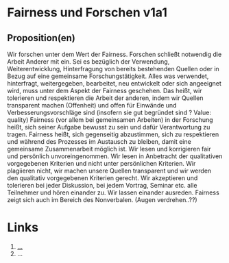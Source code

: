 <!---
   NAME - The NAME of this project is:
ethos

  FILE - The FILENAME of the current file is:
/v1a1.md

  CREATION - This project was CREATED on:
2017-01-28-16:15:00 UTC

  MODIFICATION - This project was last MODIFIED on:
2017-01-28-16:15:00 UTC

  VERSION - The current VERSION of this project is:
<git-commit-hash>-2017-01-28-16:15:00 UTC

  CREATOR(S) - This project was CREATED by:
Michael Czechowski, Martin Maga

  CONTACT - You can CONTACT the creator(s) or developer(s) of this project at:
E-Mail: mail@martinmaga.de

  COPYRIGHT - The COPYRIGHT holder of this project is:
COPYRIGHT (c) 2016 Martin Maga

  LICENSE - This project is LICENSED under the following license:
Martin Maga 2016 CC BY-SA 4.0 https://creativecommons.org

  SUBFILE – This is a SUBFILE! For more INFORMATION on this project go to:
/README.md
--->

# Fairness und Forschen v1a1
## Proposition(en)
Wir forschen unter dem Wert der Fairness. Forschen schließt notwendig die Arbeit
Anderer mit ein. Sei es bezüglich der Verwendung, Weiterentwicklung,
Hinterfragung von bereits bestehenden Quellen oder in Bezug auf eine gemeinsame
Forschungstätigkeit. Alles was verwendet, hinterfragt, weitergegeben,
bearbeitet, neu entwickelt oder sich angeeignet wird, muss unter dem Aspekt der
Fairness geschehen. Das heißt, wir tolerieren und respektieren die Arbeit der
anderen, indem wir Quellen transparent machen (Offenheit) und offen für Einwände
und Verbesserungsvorschläge sind (insofern sie gut begründet sind ?
Value: quality)
Fairness (vor allem bei gemeinsamen Arbeiten) in der Forschung heißt, sich
seiner Aufgabe bewusst zu sein und dafür Verantwortung zu tragen. Fairness
heißt, sich gegenseitig abzustimmen, sich zu respektieren und während des
Prozesses im Austausch zu bleiben, damit eine gemeinsame Zusammenarbeit möglich
ist.
Wir lesen und korrigieren fair und persönlich unvoreingenommen. Wir lesen in
Anbetracht der qualitativen vorgegebenen Kriterien und nicht unter persönlichen
Kriterien.
Wir plagiieren nicht, wir machen unsere Quellen transparent und wir werden den
qualitativ vorgegebenen Kriterien gerecht.
Wir akzeptieren und tolerieren bei jeder Diskussion, bei jedem Vortrag, Seminar
etc. alle Teilnehmer und hören einander zu. Wir lassen einander ausreden.
Fairness zeigt sich auch im Bereich des Nonverbalen. (Augen verdrehen..??)


# Links
  1. […](…)
  2. …
